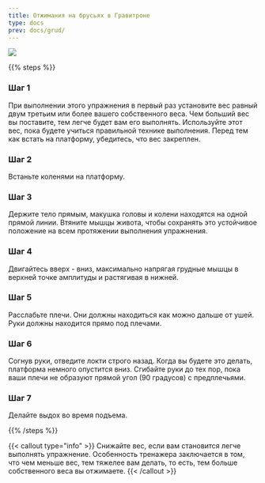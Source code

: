 ```yaml
---
title: Отжимания на брусьях в Гравитроне
type: docs
prev: docs/grud/
---
```

![](https://github.com/user-attachments/assets/d40f577b-e3e4-4a0c-a7e3-5e887e82b6f8)


{{% steps %}}

### Шаг 1
При выполнении этого упражнения в первый раз установите вес равный двум третьим или более вашего собственного веса. Чем больший вес вы поставите, тем легче будет вам его выполнять.
Используйте этот вес, пока будете учиться правильной технике выполнения. Перед тем как встать на платформу, убедитесь, что вес закреплен.

### Шаг 2
Встаньте коленями на платформу.

### Шаг 3
Держите тело прямым, макушка головы и колени находятся на одной прямой линии. Втяните мышцы живота, чтобы сохранять это устойчивое положение на всем протяжении выполнения упражнения.

### Шаг 4
Двигайтесь вверх - вниз, максимально напрягая грудные мышцы в верхней точке амплитуды и растягивая в нижней.

### Шаг 5
Расслабьте плечи. Они должны находиться как можно дальше от ушей. Руки должны находится прямо под плечами.

### Шаг 6
Согнув руки, отведите локти строго назад. Когда вы будете это делать, платформа немного опустится вниз. Сгибайте руки до тех пор, пока ваши плечи не образуют прямой угол (90 градусов) с предплечьями.

### Шаг 7
Делайте выдох во время подъема.

{{% /steps %}}

{{< callout type="info" >}}
Снижайте вес, если вам становится легче выполнять упражнение. Особенность тренажера заключается в том, что чем меньше вес, тем тяжелее вам делать, то есть, тем больше собственного веса вы отжимаете.
{{< /callout >}}
